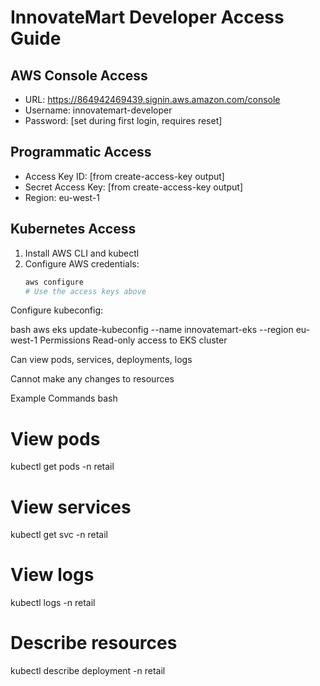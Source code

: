 # InnovateMart Developer Access Guide

## AWS Console Access
- URL: https://864942469439.signin.aws.amazon.com/console
- Username: innovatemart-developer
- Password: [set during first login, requires reset]

## Programmatic Access
- Access Key ID: [from create-access-key output]
- Secret Access Key: [from create-access-key output]
- Region: eu-west-1

## Kubernetes Access
1. Install AWS CLI and kubectl
2. Configure AWS credentials:
   ```bash
   aws configure
   # Use the access keys above
Configure kubeconfig:

bash
aws eks update-kubeconfig --name innovatemart-eks --region eu-west-1
Permissions
Read-only access to EKS cluster

Can view pods, services, deployments, logs

Cannot make any changes to resources

Example Commands
bash
# View pods
kubectl get pods -n retail

# View services
kubectl get svc -n retail

# View logs
kubectl logs -n retail <pod-name>

# Describe resources
kubectl describe deployment -n retail <deployment-name>
